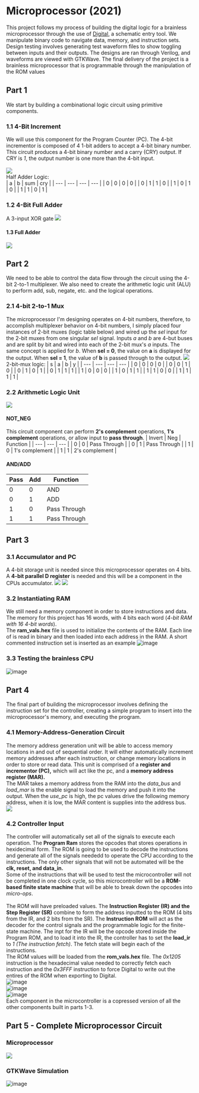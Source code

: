 # Microprocessor (2021)
This project follows my process of building the digital logic for a brainless microprocessor through the use of [Digital](https://github.com/hneemann/Digital/releases/latest/download/Digital.zip), a schematic entry tool. We manipulate binary code to navigate data, memory, and instruction sets.
</br>
Design testing involves generating test waveform files to show toggling between inputs and their outputs. The designs are ran through Verilog, and waveforms are viewed with GTKWave. The final delivery of the project is a brainless microprocessor that is programmable through the manipulation of the ROM values</br>



## Part 1
We start by building a combinational logic circuit using primitive components. 
### 1.1 4-Bit Increment
We will use this component for the Program Counter (PC). The 4-bit incrementor is composed of 4 1-bit adders to accept a 4-bit binary number. This circuit produces a 4-bit binary number and a carry (CRY) output. If CRY is _1_, the output number is one more than the 4-bit input. </br> </br>
![](https://github.com/KayeJD/Microprocessor/blob/main/4bitinc.gif) </br>
Half Adder Logic: </br>
| a | b | sum | cry |
| --- | --- | --- | --- |
| 0 | 0 | 0 | 0 |
| 0 | 1 | 1 | 0 |
| 1 | 0 | 1 | 0 |
| 1 | 1 | 0 | 1 |
### 1.2 4-Bit Full Adder
A 3-input XOR gate 
![](https://github.com/KayeJD/Microprocessor/blob/main/4bitadder.gif)
#### 1.3 Full Adder
![](https://github.com/KayeJD/Microprocessor/blob/main/fulladder.gif)



## Part 2
We need to be able to control the data flow through the circuit using the 4-bit 2-to-1 multiplexer. We also need to create the arithmetic logic unit (ALU) to perform add, sub, negate, etc. and the logical operations. 
### 2.1 4-bit 2-to-1 Mux
The microprocessor I'm designing operates on 4-bit numbers, therefore, to accomplish multiplexer behavior on 4-bit numbers, I simply placed four instances of 2-bit muxes (logic table below) and wired up the _sel_ input for the 2-bit muxes from one singular _sel_ signal. Inputs _a_ and _b_ are 4-but buses and are split by bit and wired into each of the 2-bit mux's _a_ inputs. The same concept is applied for _b_. When **sel = 0**, the value on **a** is displayed for the output. When **sel = 1**, the value of **b** is passed through to the output. 
![](https://github.com/KayeJD/Microprocessor/blob/main/4bitmux.gif) </br>
2-bit-mux logic:
| s | a | b | y |
| --- | --- | --- | --- |
| 0 | 0 | 0 | 0 |
| 0 | 0 | 1 | 0 |
| 0 | 1 | 0 | 1 |
| 0 | 1 | 1 | 1 |
| 1 | 0 | 0 | 0 |
| 1 | 0 | 1 | 1 |
| 1 | 1 | 0 | 0 |
| 1 | 1 | 1 | 1 |
### 2.2 Arithmetic Logic Unit 
![](https://github.com/KayeJD/Microprocessor/blob/main/alu.gif)
#### NOT_NEG
This circuit component can perform **2's complement** operations, **1's complement** operations, or allow input to **pass through**.
| Invert | Neg | Function |
| --- | --- | --- |
| 0 | 0 | Pass Through |
| 0 | 1 | Pass Through |
| 1 | 0 | 1's complement |
| 1 | 1 | 2's complement |
#### AND/ADD 
| Pass | Add | Function |
| --- | --- | --- |
| 0 | 0 | AND |
| 0 | 1 | ADD |
| 1 | 0 | Pass Through |
| 1 | 1 | Pass Through |



## Part 3
### 3.1 Accumulator and PC
A 4-bit storage unit is needed since this microprocessor operates on 4 bits. A **4-bit parallel D register** is needed and this will be a component in the CPUs accumulator. 
![](https://github.com/KayeJD/Microprocessor/blob/main/4bitreg.gif)
![](https://github.com/KayeJD/Microprocessor/blob/main/pc.gif)
### 3.2 Instantiating RAM
We still need a memory component in order to store instructions and data. The memory for this project has 16 words, with 4 bits each word (_4-bit RAM with 16 4-bit words_). </br>
The **ram_vals.hex** file is used to initialize the contents of the RAM. Each line of is read in binary and then loaded into each address in the RAM. A short commented instruction set is inserted as an example
![image](https://github.com/KayeJD/Microprocessor/assets/139111295/b0e1235b-6ae5-42f6-b5cd-49c3ee51e815)
### 3.3 Testing the brainless CPU
![image](https://github.com/KayeJD/Microprocessor/assets/139111295/6994a54c-a4ae-4330-b41c-dfc16f8d8766)



## Part 4
The final part of building the microprocessor involves defining the instruction set for the controller, creating a simple program to insert into the microprocessor's memory, and executing the program.
### 4.1 Memory-Address-Generation Circuit
The memory address generation unit will be able to access memory locations in and out of sequential order. It will either automatically increment memory addresses after each instruction, or change memory locations in order to store or read data. This unit is comprised of a **register and incrementor (PC),** which will act like the pc, and a **memory address register (MAR).** </br>
The MAR takes a memory address from the RAM into the _data_bus_ and _load_mar_ is the enable signal to load the memory and push it into the output. When the _use_pc_ is high, the pc values drive the following memory address, when it is low, the MAR content is supplies into the address bus. 
![](https://github.com/KayeJD/Microprocessor/blob/main/pgrmctr.gif)
### 4.2 Controller Input
The controller will automatically set all of the signals to execute each operation. The **Program Ram** stores the opcodes that stores operations in hexidecimal form. The ROM is going to be used to decode the instructions and generate all of the signals neededd to operate the CPU according to the instructions. The only other signals that will not be automated will be the **clk, reset, and data_in.** </br>
Some of the instructions that will be used to test the microcontroller will not be completed in one clock cycle, so this microcontroller will be a **ROM-based finite state machine** that will be able to break down the opcodes into _micro-ops_. </br> </br>
The ROM will have preloaded values. The **Instruction Register (IR) and the Step Register (SR)** combine to form the address inputted to the ROM (4 bits from the IR, and 2 bits from the SR). The **Instruction ROM** will act as the decoder for the control signals and the programmable logic for the finite-state machine. The inpt for the IR will be the opcode stored inside the Program ROM, and to load it into the IR, the controller has to set the **load_ir** to _1 (The instruction fetch)_. The fetch state will begin each of the instructions.</br>
The ROM values willl be loaded from the **rom_vals.hex** file. The _0x1205_ instruction is the hexadecimal value needed to correctly fetch each instruction and the _0x3FFF_ instruction to force Digital to write out the entires of the ROM when exporting to Digital. </br>
![image](https://github.com/KayeJD/Microprocessor/assets/139111295/de7d8def-683c-4177-b5f0-7e3620fe8657) </br>
![image](https://github.com/KayeJD/Microprocessor/assets/139111295/28f90c55-d557-43fb-b988-e42753102da9) </br>
![image](https://github.com/KayeJD/Microprocessor/assets/139111295/1c235a2f-1b55-4ba2-b8f9-1b82dff9ffba) </br>
Each component in the microcontroller is a copressed version of all the other components built in parts 1-3. 



## Part 5 - Complete Microprocessor Circuit
### Microprocessor
![](https://github.com/KayeJD/Microprocessor/blob/main/microprocessor.gif)
### GTKWave Simulation
![image](https://github.com/KayeJD/Microprocessor/assets/139111295/df8670d6-a2df-457b-827c-d9ae23ee01cd)
